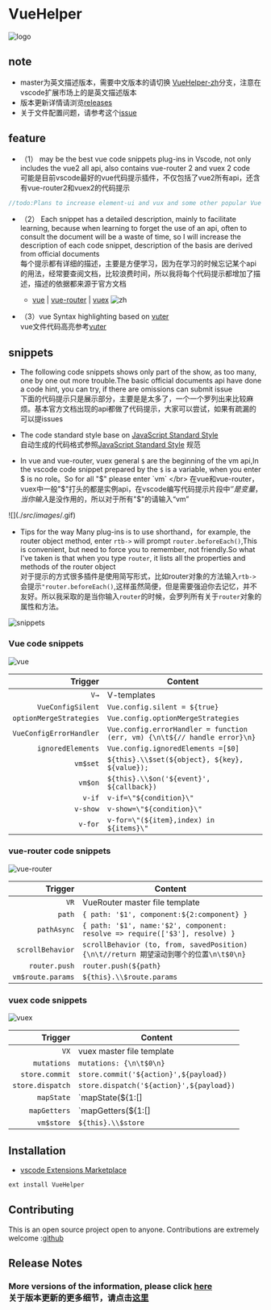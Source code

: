 # VueHelper

 ![logo](./src/images/logo.jpg)

## note

- master为英文描述版本，需要中文版本的请切换 [VueHelper-zh](https://github.com/OYsun/vscode-VueHelper/tree/VueHelper-zh)分支，注意在vscode扩展市场上的是英文描述版本
- 版本更新详情请浏览[releases](https://github.com/OYsun/vscode-VueHelper/releases)
- 关于文件配置问题，请参考这个[issue](https://github.com/OYsun/vscode-VueHelper/issues/1)

## feature
- （1） may be the best vue code snippets plug-ins in Vscode, not only includes the vue2 all api, also contains vue-router 2 and vuex 2 code </br> 可能是目前vscode最好的vue代码提示插件，不仅包括了vue2所有api，还含有vue-router2和vuex2的代码提示
```JavaScript
//todo:Plans to increase element-ui and vux and some other popular Vue component library code tips
```
- （2） Each snippet has a detailed description, mainly to facilitate learning, because when learning to forget the use of an api, often to consult the document will be a waste of time, so I will increase the description of each code snippet, description of the basis are derived from official documents </br>每个提示都有详细的描述，主要是方便学习，因为在学习的时候忘记某个api的用法，经常要查阅文档，比较浪费时间，所以我将每个代码提示都增加了描述，描述的依据都来源于官方文档
    - [vue](http://cn.vuejs.org/) | [vue-router](https://router.vuejs.org/zh-cn/) |  [vuex](https://vuex.vuejs.org/zh-cn/)
![zh](./src/images/description.gif)

- （3）vue Syntax highlighting based on [vuter](https://github.com/octref/vetur) </br> vue文件代码高亮参考[vuter](https://github.com/octref/vetur)

## snippets
- The following code snippets shows only part of the show, as too many, one by one out more trouble.The basic official documents api have done a code hint, you can try, if there are omissions can submit issue </br> 下面的代码提示只是展示部分，主要是是太多了，一个一个罗列出来比较麻烦。基本官方文档出现的api都做了代码提示，大家可以尝试，如果有疏漏的可以提issues

- The code standard style base on [JavaScript Standard Style](https://github.com/feross/standard/blob/master/RULES.md#javascript-standard-style) </br> 自动生成的代码格式参照[JavaScript Standard Style](https://github.com/feross/standard/blob/master/RULES.md#javascript-standard-style) 规范

- In vue and vue-router, vuex general `$` are the beginning of the vm api,In the vscode code snippet prepared by the `$` is a variable, when you enter $ is no role。So for all "$" please enter `vm` </br> 在vue和vue-router，vuex中一般"$"打头的都是实例api，在vscode编写代码提示片段中‘$’是变量，当你输入$是没作用的，所以对于所有"$"的请输入“vm”

![$](./src/images/$.gif)

- Tips for the way Many plug-ins is to use shorthand，for example, the router object method, enter `rtb->` will prompt `router.beforeEach()`,This is convenient, but need to force you to remember, not friendly.So what I've taken is that when you type `router`, it lists all the properties and methods of the router object </br> 对于提示的方式很多插件是使用简写形式，比如router对象的方法输入`rtb->`会提示`"router.beforeEach()`,这样虽然简便，但是需要强迫你去记忆，并不友好。所以我采取的是当你输入`router`的时候，会罗列所有关于`router`对象的属性和方法。

![snippets](./src/images/snippet.gif)

### Vue code snippets

![vue](./src/images/VueSnippets.gif)

| Trigger  | Content |
| -------: | ------- |
| `V→`   | V-templates |
| `VueConfigSilent`   |  `Vue.config.silent = ${true}` |
| `optionMergeStrategies`   |  `Vue.config.optionMergeStrategies` |
| `VueConfigErrorHandler`   | `Vue.config.errorHandler = function (err, vm) {\n\t${// handle error}\n}` |
| `ignoredElements`   |  `Vue.config.ignoredElements =[$0]` |
| `vm$set`   | `${this}.\\$set(${object}, ${key}, ${value});` |
| `vm$on`   |  `${this}.\\$on('${event}', ${callback})` |
| `v-if`   |  `v-if=\"${condition}\"` |
| `v-show`   | `v-show=\"${condition}\"` |
| `v-for`   |  `v-for=\"(${item},index) in ${items}\"` |

### vue-router code snippets

![vue-router](./src/images/VueRouterSnippets.gif)

| Trigger  | Content |
| -------: | ------- |
| `VR`   | VueRouter master file template |
| `path`   |  `{ path: '$1', component:${2:component} }` |
| `pathAsync`   | `{ path: '$1', name:'$2', component: resolve => require(['$3'], resolve) }` |
| `scrollBehavior`   | `scrollBehavior (to, from, savedPosition){\n\t//return 期望滚动到哪个的位置\n\t$0\n}` |
| `router.push`   | `router.push(${path}` |
| `vm$route.params`   | `${this}.\\$route.params` |

### vuex code snippets

![vuex](./src/images/VuexSnippets.gif)

| Trigger  | Content |
| -------: | ------- |
| `VX`   | vuex master file template |
| `mutations`   | `mutations: {\n\t$0\n}` |
| `store.commit`   | `store.commit('${action}',${payload})` |
| `store.dispatch`  |  `store.dispatch('${action}',${payload})` |
| `mapState`   | `mapState(${1:[]|{\\}})` |
| `mapGetters`   |  `mapGetters(${1:[]|{\\}})` |
| `vm$store`   | `${this}.\\$store` |

## Installation

* [vscode Extensions Marketplace](https://marketplace.visualstudio.com/items?itemName=oysun.vuehelper)
```javascript
ext install VueHelper
```

## Contributing
This is an open source project open to anyone. Contributions are extremely welcome :[github](https://github.com/OYsun/vscode-VueHelper) 

## Release Notes

### More versions of the information, please click [here](https://github.com/OYsun/vscode-VueHelper/releases) </br>关于版本更新的更多细节，请点击[这里](https://github.com/OYsun/vscode-VueHelper/releases)


